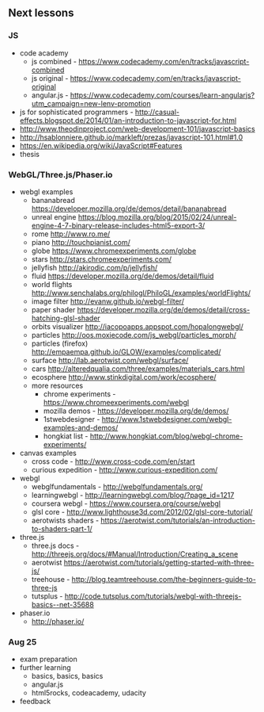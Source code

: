 
## Next lessons

### JS

- code academy
	- js combined - https://www.codecademy.com/en/tracks/javascript-combined
	- js original - https://www.codecademy.com/en/tracks/javascript-original
	- angular.js - https://www.codecademy.com/courses/learn-angularjs?utm_campaign=new-lenv-promotion
- js for sophisticated programmers - http://casual-effects.blogspot.de/2014/01/an-introduction-to-javascript-for.html
- http://www.theodinproject.com/web-development-101/javascript-basics
- http://hsablonniere.github.io/markleft/prezas/javascript-101.html#1.0
- https://en.wikipedia.org/wiki/JavaScript#Features
- thesis

### WebGL/Three.js/Phaser.io

- webgl examples
	- bananabread https://developer.mozilla.org/de/demos/detail/bananabread
	- unreal engine https://blog.mozilla.org/blog/2015/02/24/unreal-engine-4-7-binary-release-includes-html5-export-3/
	- rome http://www.ro.me/
	- piano http://touchpianist.com/
	- globe https://www.chromeexperiments.com/globe
	- stars http://stars.chromeexperiments.com/
	- jellyfish http://akirodic.com/p/jellyfish/
	- fluid https://developer.mozilla.org/de/demos/detail/fluid
	- world flights http://www.senchalabs.org/philogl/PhiloGL/examples/worldFlights/
	- image filter http://evanw.github.io/webgl-filter/
	- paper shader https://developer.mozilla.org/de/demos/detail/cross-hatching-glsl-shader
	- orbits visualizer http://iacopoapps.appspot.com/hopalongwebgl/
	- particles http://oos.moxiecode.com/js_webgl/particles_morph/
	- particles (firefox) http://empaempa.github.io/GLOW/examples/complicated/
	- surface http://lab.aerotwist.com/webgl/surface/
	- cars http://alteredqualia.com/three/examples/materials_cars.html
	- ecosphere http://www.stinkdigital.com/work/ecosphere/
	- more resources
		- chrome experiments - https://www.chromeexperiments.com/webgl
		- mozilla demos - https://developer.mozilla.org/de/demos/
		- 1stwebdesigner - http://www.1stwebdesigner.com/webgl-examples-and-demos/
		- hongkiat list - http://www.hongkiat.com/blog/webgl-chrome-experiments/
- canvas examples
	- cross code - http://www.cross-code.com/en/start
	- curious expedition - http://www.curious-expedition.com/
- webgl
	- webglfundamentals - http://webglfundamentals.org/
	- learningwebgl - http://learningwebgl.com/blog/?page_id=1217
	- coursera webgl - https://www.coursera.org/course/webgl
	- glsl core - http://www.lighthouse3d.com/2012/02/glsl-core-tutorial/
	- aerotwists shaders - https://aerotwist.com/tutorials/an-introduction-to-shaders-part-1/
- three.js
	- three.js docs - http://threejs.org/docs/#Manual/Introduction/Creating_a_scene
	- aerotwist https://aerotwist.com/tutorials/getting-started-with-three-js/
	- treehouse - http://blog.teamtreehouse.com/the-beginners-guide-to-three-js
	- tutsplus - http://code.tutsplus.com/tutorials/webgl-with-threejs-basics--net-35688
- phaser.io
	- http://phaser.io/

### Aug 25
- exam preparation
- further learning
	- basics, basics, basics
	- angular.js
	- html5rocks, codeacademy, udacity
- feedback
